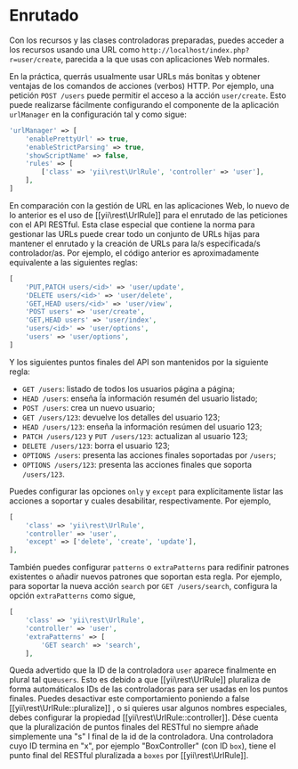 Enrutado
=======

Con los recursos y las clases controladoras preparadas, puedes acceder a los recursos usando una URL como `http://localhost/index.php?r=user/create`, parecida a la que usas con aplicaciones Web normales.

En la práctica, querrás usualmente usar URLs más bonitas y obtener ventajas de los comandos de acciones (verbos) HTTP.
Por ejemplo, una petición `POST /users` puede permitir el acceso a la acción `user/create`.
Esto puede realizarse fácilmente configurando el componente de la aplicación `urlManager` en la configuración tal y como sigue:

```php
'urlManager' => [
    'enablePrettyUrl' => true,
    'enableStrictParsing' => true,
    'showScriptName' => false,
    'rules' => [
        ['class' => 'yii\rest\UrlRule', 'controller' => 'user'],
    ],
]
```

En comparación con la gestión de URL en las aplicaciones Web, lo nuevo de lo anterior es el uso de [[yii\rest\UrlRule]] para el enrutado de las peticiones con el API RESTful. Esta clase especial que contiene la norma para gestionar las URLs puede crear todo un conjunto de URLs hijas para mantener el enrutado y la creación de URLs para la/s especificada/s controlador/as.
Por ejemplo, el código anterior es aproximadamente equivalente a las siguientes reglas:

```php
[
    'PUT,PATCH users/<id>' => 'user/update',
    'DELETE users/<id>' => 'user/delete',
    'GET,HEAD users/<id>' => 'user/view',
    'POST users' => 'user/create',
    'GET,HEAD users' => 'user/index',
    'users/<id>' => 'user/options',
    'users' => 'user/options',
]
```

Y los siguientes puntos finales del API son mantenidos por la siguiente regla:

* `GET /users`: listado de todos los usuarios página a página;
* `HEAD /users`: enseña ĺa información resumén del usuario listado;
* `POST /users`: crea un nuevo usuario;
* `GET /users/123`: devuelve los detalles del usuario 123;
* `HEAD /users/123`: enseña la información resúmen del usuario 123;
* `PATCH /users/123` y `PUT /users/123`: actualizan al usuario 123;
* `DELETE /users/123`: borra el usuario 123;
* `OPTIONS /users`: presenta las acciones finales soportadas por `/users`;
* `OPTIONS /users/123`: presenta las acciones finales que soporta `/users/123`.

Puedes configurar las opciones  `only` y `except` para explícitamente listar las acciones a soportar y cuales desabilitar, respectivamente. Por ejemplo,

```php
[
    'class' => 'yii\rest\UrlRule',
    'controller' => 'user',
    'except' => ['delete', 'create', 'update'],
],
```

También puedes configurar `patterns` o `extraPatterns` para redifinir patrones existentes o añadir nuevos patrones que soportan esta regla.
Por ejemplo, para soportar la nueva acción `search` por `GET /users/search`, configura la opción `extraPatterns` como sigue,

```php
[
    'class' => 'yii\rest\UrlRule',
    'controller' => 'user',
    'extraPatterns' => [
        'GET search' => 'search',
    ],
```

Queda advertido que la ID de la controladora `user` aparece finalmente en plural  tal que`users`.
Esto es debido a que [[yii\rest\UrlRule]] pluraliza de forma automáticalos IDs de las controladoras para ser usadas en los puntos finales.
Puedes desactivar este comportamiento poniendo a false [[yii\rest\UrlRule::pluralize]] , o si quieres usar algunos nombres especiales, debes configurar la propiedad [[yii\rest\UrlRule::controller]]. Dése cuenta que la pluralización de puntos finales del RESTful no siempre añade simplemente una "s" l final de la id de la controladora. Una controladora cuyo ID termina en "x", por ejemplo "BoxController" (con ID `box`), tiene el punto final del RESTful pluralizada  a `boxes` por [[yii\rest\UrlRule]].
